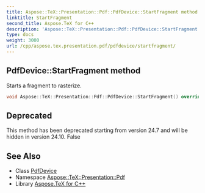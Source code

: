 ```yaml
---
title: Aspose::TeX::Presentation::Pdf::PdfDevice::StartFragment method
linktitle: StartFragment
second_title: Aspose.TeX for C++
description: 'Aspose::TeX::Presentation::Pdf::PdfDevice::StartFragment method. Starts a fragment to rasterize in C++.'
type: docs
weight: 3000
url: /cpp/aspose.tex.presentation.pdf/pdfdevice/startfragment/
---
```

## PdfDevice::StartFragment method


Starts a fragment to rasterize.

```cpp
void Aspose::TeX::Presentation::Pdf::PdfDevice::StartFragment() override
```


## Deprecated
This method has been deprecated starting from version 24.7 and will be hidden in version 24.10. False 

## See Also

* Class [PdfDevice](../)
* Namespace [Aspose::TeX::Presentation::Pdf](../../)
* Library [Aspose.TeX for C++](../../../)

